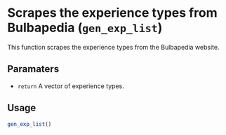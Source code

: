 # Scrapes the experience types from Bulbapedia (`gen_exp_list`)

This function scrapes the experience types from the Bulbapedia website.

## Paramaters

 - `return` A vector of experience types.

## Usage
```r
gen_exp_list()
```